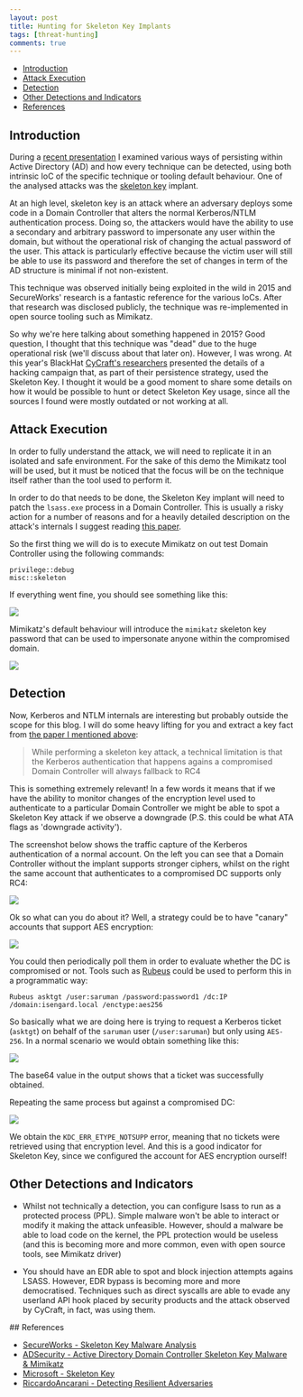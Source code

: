 ```yaml
---
layout: post
title: Hunting for Skeleton Key Implants
tags: [threat-hunting]
comments: true
---
```


<!-- MDTOC maxdepth:6 firsth1:1 numbering:0 flatten:0 bullets:1 updateOnSave:1 -->

   - [Introduction](#introduction)   
   - [Attack Execution](#attack-execution)   
   - [Detection](#detection)   
   - [Other Detections and Indicators](#other-detections-and-indicators)   
   - [References](#references)   

<!-- /MDTOC -->

## Introduction

During a [recent presentation](https://github.com/RiccardoAncarani/talks/tree/master/r00tMI) I examined various ways of persisting within Active Directory (AD) and how every technique can be detected, using both intrinsic IoC of the specific technique or tooling default behaviour. One of the analysed attacks was the [skeleton key](https://attack.mitre.org/software/S0007/) implant.

At an high level, skeleton key is an attack where an adversary deploys some code in a Domain Controller that alters the normal Kerberos/NTLM authentication process. Doing so, the attackers would have the ability to use a secondary and arbitrary password to impersonate any user within the domain, but without the operational risk of changing the actual password of the user. This attack is particularly effective because the victim user will still be able to use its password and therefore the set of changes in term of the AD structure is minimal if not non-existent.

This technique was observed initially being exploited in the wild in 2015 and SecureWorks' research is a fantastic reference for the various IoCs. After that research was disclosed publicly, the technique was re-implemented in open source tooling such as Mimikatz.

So why we're here talking about something happened in 2015? Good question, I thought that this technique was "dead" due to the huge operational risk (we'll discuss about that later on). However, I was wrong. At this year's BlackHat [CyCraft's researchers](https://www.cycraft.com/) presented the details of a hacking campaign that, as part of their persistence strategy, used the Skeleton Key. I thought it would be a good moment to share some details on how it would be possible to hunt or detect Skeleton Key usage, since all the sources I found were mostly outdated or not working at all.

## Attack Execution

In order to fully understand the attack, we will need to replicate it in an isolated and safe environment. For the sake of this demo the Mimikatz tool will be used, but it must be noticed that the focus will be on the technique itself rather than the tool used to perform it.

In order to do that needs to be done, the Skeleton Key implant will need to patch the `lsass.exe` process in a Domain Controller. This is usually a risky action for a number of reasons and for a heavily detailed description on the attack's internals I suggest reading [this paper](https://www.virusbulletin.com/uploads/pdf/magazine/2016/vb201601-skeleton-key.pdf).

So the first thing we will do is to execute Mimikatz on out test Domain Controller using the following commands:

```
privilege::debug
misc::skeleton
```

If everything went fine, you should see something like this:

![](/assets/2020-08-08-hunting-for-skeleton-keys/8fb7de80ccc85785db3f0cdb4f172f02.png)

Mimikatz's default behaviour will introduce the `mimikatz` skeleton key password that can be used to impersonate anyone within the compromised domain.

![](/assets/2020-08-08-hunting-for-skeleton-keys/681a1268e9244ccf4e3663727505db1a.png)


## Detection

Now, Kerberos and NTLM internals are interesting but probably outside the scope for this blog. I will do some heavy lifting for you and extract a key fact from [the paper I mentioned above](https://www.virusbulletin.com/uploads/pdf/magazine/2016/vb201601-skeleton-key.pdf):

> While performing a skeleton key attack, a technical limitation is that the Kerberos authentication that happens agains a compromised Domain Controller will always fallback to RC4


This is something extremely relevant! In a few words it means that if we have the ability to monitor changes of the encryption level used to authenticate to a particular Domain Controller we might be able to spot a Skeleton Key attack if we observe a downgrade (P.S. this could be what ATA flags as 'downgrade activity').  

The screenshot below shows the traffic capture of the Kerberos authentication of a normal account. On the left you can see that a Domain Controller without the implant supports stronger ciphers, whilst on the right the same account that authenticates to a compromised DC supports only RC4:

![](/assets/2020-08-08-hunting-for-skeleton-keys/61bfc00b144ac0af2b063bdc6be4e973.png)

Ok so what can you do about it? Well, a strategy could be to have "canary" accounts that support AES encryption:

![](/assets/2020-08-08-hunting-for-skeleton-keys/7e02916ab6ede51f31c553817a3875ae.png)


You could then periodically poll them in order to evaluate whether the DC is compromised or not.
Tools such as [Rubeus](https://github.com/GhostPack/Rubeus) could be used to perform this in a programmatic way:

```
Rubeus asktgt /user:saruman /password:password1 /dc:IP /domain:isengard.local /enctype:aes256
```

So basically what we are doing here is trying to request a Kerberos ticket (`asktgt`) on behalf of the `saruman` user (`/user:saruman`) but only using `AES-256`. In a normal scenario we would obtain something like this:

![](/assets/2020-08-08-hunting-for-skeleton-keys/4faec4f963ced1703d1947dc1351d6d5.png)

The base64 value in the output shows that a ticket was successfully obtained.

Repeating the same process but against a compromised DC:

![](/assets/2020-08-08-hunting-for-skeleton-keys/6badaecf7d92cc166c5e8b5a023fc99e.png)

We obtain the `KDC_ERR_ETYPE_NOTSUPP` error, meaning that no tickets were retrieved using that encryption level. And this is a good indicator for Skeleton Key, since we configured the account for AES encryption ourself!

## Other Detections and Indicators

* Whilst not technically a detection, you can configure lsass to run as a protected process (PPL). Simple malware won't be able to interact or modify it making the attack unfeasible. However, should a malware be able to load code on the kernel, the PPL protection would be useless (and this is becoming more and more common, even with open source tools, see Mimikatz driver)

* You should have an EDR able to spot and block injection attempts agains LSASS. However, EDR bypass is becoming more and more democratised. Techniques such as direct syscalls are able to evade any userland API hook placed by security products and the attack observed by CyCraft, in fact, was using them.


## References

* [SecureWorks - Skeleton Key Malware Analysis](https://www.secureworks.com/research/skeleton-key-malware-analysis)
* [ADSecurity -  Active Directory Domain Controller Skeleton Key Malware & Mimikatz ](https://adsecurity.org/?p=1255)
* [Microsoft - Skeleton Key](https://www.virusbulletin.com/uploads/pdf/magazine/2016/vb201601-skeleton-key.pdf)
* [RiccardoAncarani - Detecting Resilient Adversaries](https://github.com/RiccardoAncarani/talks/tree/master/r00tMI)
